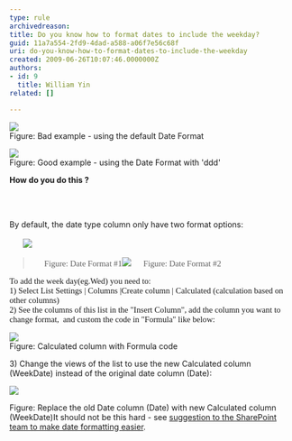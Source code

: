 ```yaml
---
type: rule
archivedreason: 
title: Do you know how to format dates to include the weekday?
guid: 11a7a554-2fd9-4dad-a588-a06f7e56c68f
uri: do-you-know-how-to-format-dates-to-include-the-weekday
created: 2009-06-26T10:07:46.0000000Z
authors:
- id: 9
  title: William Yin
related: []

---
```



<p><span class="ms-rteCustom-ImageArea"><img style="border-bottom&#58;0px solid;border-left&#58;0px solid;border-top&#58;0px solid;border-right&#58;0px solid;" border="0" src="/Standards/SoftwareDevelopment/RulesToBetterSharePoint/PublishingImages/BadDateFormat.gif" /></span><br><span class="ms-rteCustom-FigureBad">Figure&#58; Bad example - using the default Date Format</span></p>
<p><span class="ms-rteCustom-ImageArea"><img style="border-bottom&#58;0px solid;border-left&#58;0px solid;border-top&#58;0px solid;border-right&#58;0px solid;" border="0" src="/Standards/SoftwareDevelopment/RulesToBetterSharePoint/PublishingImages/GoodDateFormat.gif" /></span><br><span class="ms-rteCustom-FigureGood">Figure&#58; Good example - using the Date Format with 'ddd'</span></p>
<p><strong>How do you do this ?</strong></p>
<br><excerpt class='endintro'></excerpt><br>
<p>By default, the date type column only have two format options&#58;<br><br>&#160;&#160;&#160;&#160; <span class="ms-rteCustom-ImageArea">&#160;<img style="border-bottom&#58;0px solid;border-left&#58;0px solid;border-top&#58;0px solid;border-right&#58;0px solid;" border="0" src="/Standards/SoftwareDevelopment/RulesToBetterSharePoint/PublishingImages/DateFormateDateOnly.gif" /></span></p>
<blockquote style="margin-right&#58;0px;" dir="ltr"><span style="margin&#58;0in;font-family&#58;calibri;font-size&#58;11pt;" lang="en-AU" class="ms-rteCustom-FigureNormal">&#160;&#160; &#160;&#160; Figure&#58; Date Format #1</span><span style="margin&#58;0in;font-family&#58;calibri;font-size&#58;11pt;" lang="en-AU" class="ms-rteCustom-FigureNormal"></span><span style="margin&#58;0in;font-family&#58;calibri;font-size&#58;11pt;" lang="en-AU" class="ms-rteCustom-FigureNormal"><span class="ms-rteCustom-ImageArea"><img style="border-bottom&#58;0px solid;border-left&#58;0px solid;border-top&#58;0px solid;border-right&#58;0px solid;" border="0" src="/Standards/SoftwareDevelopment/RulesToBetterSharePoint/PublishingImages/DateFormateDateAndTime.gif" /></span></span><span style="margin&#58;0in;font-family&#58;calibri;font-size&#58;11pt;" lang="en-AU" class="ms-rteCustom-FigureNormal">&#160; &#160;&#160;&#160; Figure&#58; Date Format #2</span><span style="margin&#58;0in;font-family&#58;calibri;font-size&#58;11pt;" lang="en-AU" class="ms-rteCustom-FigureNormal"></span></blockquote>
<p style="margin&#58;0in;font-family&#58;calibri;font-size&#58;11pt;" lang="en-AU">To add the week day(eg.Wed) you need to&#58;</p>
<p style="margin-top&#58;0px;margin-bottom&#58;0px;vertical-align&#58;middle;"><span style="font-family&#58;calibri;font-size&#58;11pt;" lang="en-AU">1)&#160;Select List Settings&#160;| Columns |Create column&#160;| </span><span style="font-family&#58;calibri;font-size&#58;11pt;" lang="en-US">Calculated (calculation based on other columns)</span></p>
<p style="margin-top&#58;0px;margin-bottom&#58;0px;vertical-align&#58;middle;"><span style="font-family&#58;calibri;font-size&#58;11pt;" lang="en-US">2) See the columns of this list in the &quot;Insert Column&quot;, add the column you want to change format,<span>&#160; </span>and custom the code in &quot;Formula&quot; like below&#58;</span></p>
<p><span><span class="ms-rteCustom-ImageArea"><img border="0" src="/Standards/SoftwareDevelopment/RulesToBetterSharePoint/PublishingImages/CalculatedColumnWithFormulaCode.gif" /></span><br></span><span class="ms-rteCustom-FigureNormal">Figure&#58; Calculated column with Formula code</span></p>
<p><span>3)&#160;Change the views of the list to use the new Calculated column (WeekDate) instead of the original date column (Date)&#58;</span></p><span>
<p><span class="ms-rteCustom-ImageArea"><img border="0" src="/Standards/SoftwareDevelopment/RulesToBetterSharePoint/PublishingImages/ReplaceOldDate.gif" /></span></span><br></p><span class="ms-rteCustom-FigureNormal"><span>Figure&#58; Replace the old Date column (Date) with new Calculated column (WeekDate)</span></span><span class="ms-rteCustom-FigureNormal"></span><span class="ms-rteCustom-FigureNormal"></span>It should not be this hard - see <a title="" href="http&#58;//www.ssw.com.au/ssw/Standards/BetterSoftwareSuggestions/SharePointTeamServices.aspx#ChangeDateFormatShouldBeEasier">suggestion to the SharePoint team to make date formatting easier</a>.


